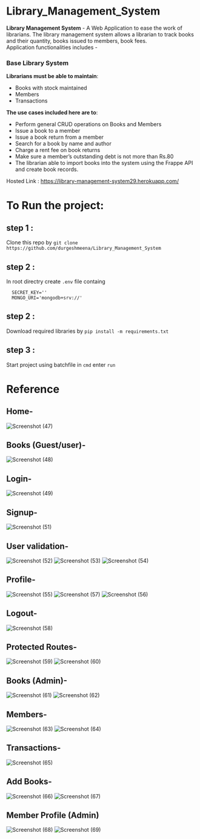 # Library_Management_System
__Library Management System__ - A Web Application to ease the work of librarians. 
The library management system allows a librarian to track books and their quantity, books issued to members, book fees.<br>
Application functionalities includes -


### Base Library System
__Librarians must be able to maintain__:

  - Books with stock maintained
  - Members
  - Transactions
  
 
__The use cases included here are to__:

- Perform general CRUD operations on Books and Members
- Issue a book to a member
- Issue a book return from a member
- Search for a book by name and author
- Charge a rent fee on book returns
- Make sure a member’s outstanding debt is not more than Rs.80
- The librarian  able to import books into the system using the Frappe API and create book records.

Hosted Link : https://library-management-system29.herokuapp.com/

# To Run the project:

## step 1 : 
  Clone this repo by `git clone https://github.com/durgeshmeena/Library_Management_System`<br>
 
## step 2 :  
In root directry create `.env` file containg <br>
```  
  SECRET_KEY=''
  MONGO_URI='mongodb+srv://'
```    
  
## step 2 : 
  Download required libraries by `pip install -m requirements.txt`<br>
  
## step 3 : 
  Start project using batchfile
  in `cmd` enter `run`



# Reference

## Home-
![Screenshot (47)](https://user-images.githubusercontent.com/58581435/148038777-542779d1-f3d2-47b8-bd01-c863cd29dfd4.png)

## Books (Guest/user)-
![Screenshot (48)](https://user-images.githubusercontent.com/58581435/148038793-f28beeda-ccd8-4791-815e-fda694bb38c4.png)

## Login-
![Screenshot (49)](https://user-images.githubusercontent.com/58581435/148038799-b4daa962-7e41-47b1-af64-13729e4926ba.png)

## Signup-
![Screenshot (51)](https://user-images.githubusercontent.com/58581435/148038806-b86f15a6-9592-489f-a9a4-ae4c206e5fc6.png)

## User validation-
![Screenshot (52)](https://user-images.githubusercontent.com/58581435/148038810-b8da5f0f-4d1e-496c-9ae2-24ae9912aa9c.png)
![Screenshot (53)](https://user-images.githubusercontent.com/58581435/148038815-689c7f84-6d79-4640-be83-154fecb68af3.png)
![Screenshot (54)](https://user-images.githubusercontent.com/58581435/148038819-7c64f2ca-a1c2-43ef-b197-b74643c13941.png)

## Profile-
![Screenshot (55)](https://user-images.githubusercontent.com/58581435/148038822-f70aaad3-06cc-40ec-a33a-8a53ed85ffaf.png)
![Screenshot (57)](https://user-images.githubusercontent.com/58581435/148038837-ee52c520-6964-4bea-9a71-b33db388e949.png)
![Screenshot (56)](https://user-images.githubusercontent.com/58581435/148038831-bb49a9c3-73e8-4545-bd1d-8e1adabb217d.png)

## Logout-
![Screenshot (58)](https://user-images.githubusercontent.com/58581435/148038840-0a0b36b5-2cb4-45ac-951d-6ba1b4c5d926.png)

## Protected Routes-
![Screenshot (59)](https://user-images.githubusercontent.com/58581435/148038844-9d01d280-24ce-446e-8376-f511ac597ff5.png)
![Screenshot (60)](https://user-images.githubusercontent.com/58581435/148038848-61bbb450-0412-44cf-b62c-579cd2b92037.png)

## Books (Admin)-
![Screenshot (61)](https://user-images.githubusercontent.com/58581435/148038850-6c466273-7b9f-4d1a-ac79-47da1e935b52.png)
![Screenshot (62)](https://user-images.githubusercontent.com/58581435/148038853-a100266d-431c-4680-a4df-ca193e6b6b4e.png)

## Members-
![Screenshot (63)](https://user-images.githubusercontent.com/58581435/148038857-8050a675-b06e-45ef-ac73-9924b3f7a364.png)
![Screenshot (64)](https://user-images.githubusercontent.com/58581435/148038861-a718b182-4e85-4af1-b7d1-10dc844d719f.png)

## Transactions-
![Screenshot (65)](https://user-images.githubusercontent.com/58581435/148038864-4a69f83e-4ac8-4658-a4aa-b5f931cb387f.png)

## Add Books-
![Screenshot (66)](https://user-images.githubusercontent.com/58581435/148038868-c5d8e848-688b-4a1a-94dc-ab7f5074980d.png)
![Screenshot (67)](https://user-images.githubusercontent.com/58581435/148038873-2b2786a5-1094-4382-9c4a-6bc7b678deda.png)

## Member Profile (Admin)
![Screenshot (68)](https://user-images.githubusercontent.com/58581435/148038878-5488eec6-bc58-4b1e-8f60-7e9033f8fc10.png)
![Screenshot (69)](https://user-images.githubusercontent.com/58581435/148038880-3437b6cc-9764-43d6-a6cc-ffb0c9e22385.png)


